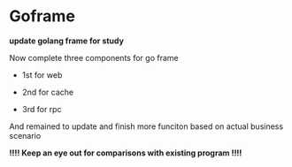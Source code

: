 # Goframe
**update golang frame for study**

Now complete three components for go frame


* 1st for web 

* 2nd for cache

* 3rd for rpc

And remained to update and finish more funciton based on actual business scenario

**!!!!  Keep an eye out for comparisons with existing program !!!!**
